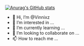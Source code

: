 [![Anurag's GitHub stats](https://github-readme-stats.vercel.app/apiVinnixz=anuraghazra)](https://github.com/anuraghazra/github-readme-stats)
- 👋 Hi, I’m @Vinnixz
- 👀 I’m interested in ...
- 🌱 I’m currently learning ...
- 💞️ I’m looking to collaborate on ...
- 📫 How to reach me ...

<!---
Vinnixz/Vinnixz is a ✨ special ✨ repository because its `README.md` (this file) appears on your GitHub profile.
You can click the Preview link to take a look at your changes.
--->
